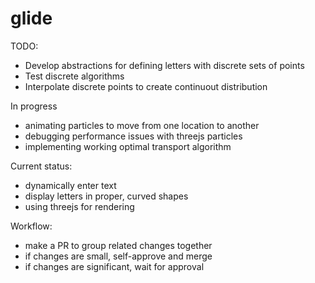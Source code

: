 # glide
TODO: 
- Develop abstractions for defining letters with discrete sets of points
- Test discrete algorithms
- Interpolate discrete points to create continuout distribution

In progress
- animating particles to move from one location to another
- debugging performance issues with threejs particles
- implementing working optimal transport algorithm


Current status:
- dynamically enter text
- display letters in proper, curved shapes
- using threejs for rendering


Workflow:
- make a PR to group related changes together
- if changes are small, self-approve and merge
- if changes are significant, wait for approval
